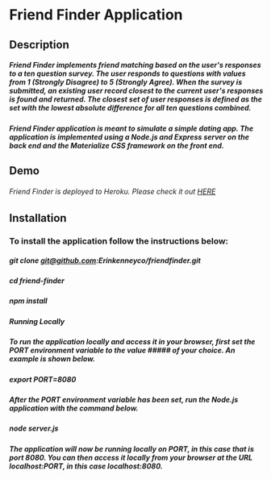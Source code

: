 # Friend Finder Application

## Description

##### Friend Finder implements friend matching based on the user's responses to a ten question survey. The user responds to questions with values from 1 (Strongly Disagree) to 5 (Strongly Agree). When the survey is submitted, an existing user record closest to the current user's responses is found and returned. The closest set of user responses is defined as the set with the lowest absolute difference for all ten questions combined.

##### Friend Finder application is meant to simulate a simple dating app. The application is implemented using a Node.js and Express server on the back end and the Materialize CSS framework on the front end.

## Demo
###### Friend Finder is deployed to Heroku. Please check it out [HERE](https://gentle-scrubland-47257.herokuapp.com/)

## Installation
### To install the application follow the instructions below:

##### git clone git@github.com:Erinkenneyco/friendfinder.git
##### cd friend-finder
##### npm install
##### Running Locally
##### To run the application locally and access it in your browser, first set the PORT environment variable to the value ##### of your choice. An example is shown below.

##### export PORT=8080
##### After the PORT environment variable has been set, run the Node.js application with the command below.

##### node server.js
##### The application will now be running locally on PORT, in this case that is port 8080. You can then access it locally from your browser at the URL localhost:PORT, in this case localhost:8080.